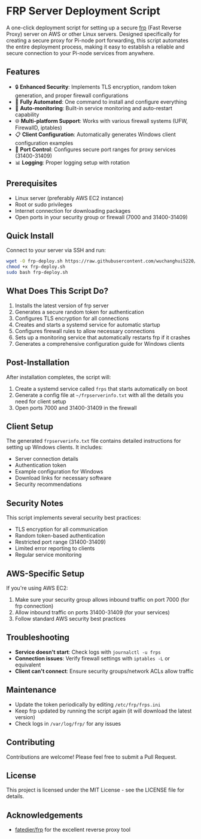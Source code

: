 # FRP Server Deployment Script

A one-click deployment script for setting up a secure [frp](https://github.com/fatedier/frp) (Fast Reverse Proxy) server on AWS or other Linux servers. Designed specifically for creating a secure proxy for Pi-node port forwarding, this script automates the entire deployment process, making it easy to establish a reliable and secure connection to your Pi-node services from anywhere.

## Features

- 🔒 **Enhanced Security**: Implements TLS encryption, random token generation, and proper firewall configurations
- 🚀 **Fully Automated**: One command to install and configure everything
- 🔄 **Auto-monitoring**: Built-in service monitoring and auto-restart capability
- 🌐 **Multi-platform Support**: Works with various firewall systems (UFW, FirewallD, iptables)
- 📋 **Client Configuration**: Automatically generates Windows client configuration examples
- 🔧 **Port Control**: Configures secure port ranges for proxy services (31400-31409)
- 📊 **Logging**: Proper logging setup with rotation

## Prerequisites

- Linux server (preferably AWS EC2 instance)
- Root or sudo privileges
- Internet connection for downloading packages
- Open ports in your security group or firewall (7000 and 31400-31409)

## Quick Install

Connect to your server via SSH and run:

```bash
wget -O frp-deploy.sh https://raw.githubusercontent.com/wuchanghui5220/pi-node-frp-server/main/frp-deploy.sh
chmod +x frp-deploy.sh
sudo bash frp-deploy.sh
```

## What Does This Script Do?

1. Installs the latest version of frp server
2. Generates a secure random token for authentication
3. Configures TLS encryption for all connections
4. Creates and starts a systemd service for automatic startup
5. Configures firewall rules to allow necessary connections
6. Sets up a monitoring service that automatically restarts frp if it crashes
7. Generates a comprehensive configuration guide for Windows clients

## Post-Installation

After installation completes, the script will:

1. Create a systemd service called `frps` that starts automatically on boot
2. Generate a config file at `~/frpserverinfo.txt` with all the details you need for client setup
3. Open ports 7000 and 31400-31409 in the firewall

## Client Setup

The generated `frpserverinfo.txt` file contains detailed instructions for setting up Windows clients. It includes:

- Server connection details
- Authentication token
- Example configuration for Windows
- Download links for necessary software
- Security recommendations

## Security Notes

This script implements several security best practices:

- TLS encryption for all communication
- Random token-based authentication
- Restricted port range (31400-31409)
- Limited error reporting to clients
- Regular service monitoring

## AWS-Specific Setup

If you're using AWS EC2:

1. Make sure your security group allows inbound traffic on port 7000 (for frp connection)
2. Allow inbound traffic on ports 31400-31409 (for your services)
3. Follow standard AWS security best practices

## Troubleshooting

- **Service doesn't start**: Check logs with `journalctl -u frps`
- **Connection issues**: Verify firewall settings with `iptables -L` or equivalent
- **Client can't connect**: Ensure security groups/network ACLs allow traffic

## Maintenance

- Update the token periodically by editing `/etc/frp/frps.ini`
- Keep frp updated by running the script again (it will download the latest version)
- Check logs in `/var/log/frp/` for any issues

## Contributing

Contributions are welcome! Please feel free to submit a Pull Request.

## License

This project is licensed under the MIT License - see the LICENSE file for details.

## Acknowledgements

- [fatedier/frp](https://github.com/fatedier/frp) for the excellent reverse proxy tool
